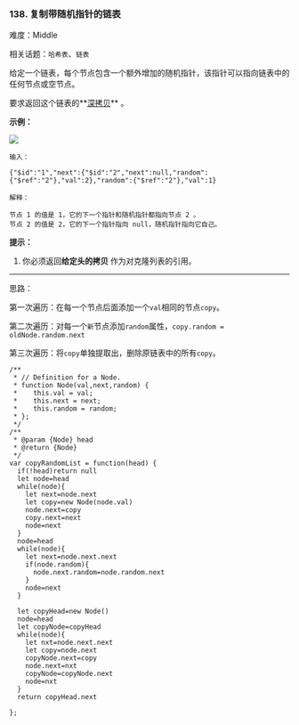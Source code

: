 ### 138. 复制带随机指针的链表

难度：Middle

相关话题：`哈希表`、`链表`

给定一个链表，每个节点包含一个额外增加的随机指针，该指针可以指向链表中的任何节点或空节点。



要求返回这个链表的**[深拷贝](https://baike.baidu.com/item/深拷贝/22785317?fr=aladdin)** 。







**示例：** 



**![](https://assets.leetcode-cn.com/aliyun-lc-upload/uploads/2019/02/23/1470150906153-2yxeznm.png)** 



```
输入：

{"$id":"1","next":{"$id":"2","next":null,"random":{"$ref":"2"},"val":2},"random":{"$ref":"2"},"val":1}

解释：

节点 1 的值是 1，它的下一个指针和随机指针都指向节点 2 。
节点 2 的值是 2，它的下一个指针指向 null，随机指针指向它自己。
```






**提示：** 




1. 你必须返回**给定头的拷贝** 作为对克隆列表的引用。






-----

思路：

第一次遍历：在每一个节点后面添加一个`val`相同的节点`copy`。

第二次遍历：对每一个`新`节点添加`random`属性，`copy.random = oldNode.random.next`

第三次遍历：将`copy`单独提取出，删除原链表中的所有`copy`。
```
/**
 * // Definition for a Node.
 * function Node(val,next,random) {
 *    this.val = val;
 *    this.next = next;
 *    this.random = random;
 * };
 */
/**
 * @param {Node} head
 * @return {Node}
 */
var copyRandomList = function(head) {
  if(!head)return null
  let node=head
  while(node){
    let next=node.next
    let copy=new Node(node.val)
    node.next=copy
    copy.next=next
    node=next
  }
  node=head
  while(node){
    let next=node.next.next
    if(node.random){
      node.next.random=node.random.next
    }
    node=next
  }
  
  let copyHead=new Node()
  node=head
  let copyNode=copyHead
  while(node){
    let nxt=node.next.next
    let copy=node.next
    copyNode.next=copy
    node.next=nxt
    copyNode=copyNode.next
    node=nxt
  }
  return copyHead.next
  
};
```

